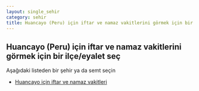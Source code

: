 ```yaml
---
layout: single_sehir
category: sehir
title: Huancayo (Peru) için iftar ve namaz vakitlerini görmek için bir ilçe/eyalet seç
---
```



## Huancayo (Peru) için iftar ve namaz vakitlerini görmek için bir ilçe/eyalet seç

Aşağıdaki listeden bir şehir ya da semt seçin


* [Huancayo için iftar ve namaz vakitleri](/iftar.html?sehir=Huancayo&ulke=Peru&state=Huancayo)
